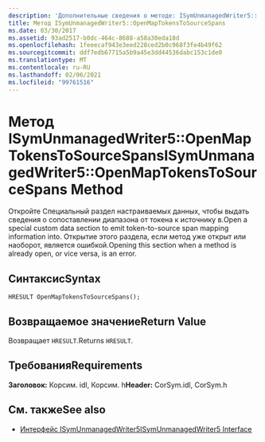 ```yaml
---
description: 'Дополнительные сведения о методе: ISymUnmanagedWriter5:: OpenMapTokensToSourceSpans'
title: Метод ISymUnmanagedWriter5::OpenMapTokensToSourceSpans
ms.date: 03/30/2017
ms.assetid: 93ad2517-b0dc-464c-8688-a58a30eda18d
ms.openlocfilehash: 1feeecaf943e3eed228ced2b0c968f3fe4b49f62
ms.sourcegitcommit: ddf7edb67715a5b9a45e3dd44536dabc153c1de0
ms.translationtype: MT
ms.contentlocale: ru-RU
ms.lasthandoff: 02/06/2021
ms.locfileid: "99761516"
---
```

# <a name="isymunmanagedwriter5openmaptokenstosourcespans-method"></a><span data-ttu-id="9d2d5-103">Метод ISymUnmanagedWriter5::OpenMapTokensToSourceSpans</span><span class="sxs-lookup"><span data-stu-id="9d2d5-103">ISymUnmanagedWriter5::OpenMapTokensToSourceSpans Method</span></span>

<span data-ttu-id="9d2d5-104">Откройте Специальный раздел настраиваемых данных, чтобы выдать сведения о сопоставлении диапазона от токена к источнику в.</span><span class="sxs-lookup"><span data-stu-id="9d2d5-104">Open a special custom data section to emit token-to-source span mapping information into.</span></span> <span data-ttu-id="9d2d5-105">Открытие этого раздела, если метод уже открыт или наоборот, является ошибкой.</span><span class="sxs-lookup"><span data-stu-id="9d2d5-105">Opening this section when a method is already open, or vice versa, is an error.</span></span>  
  
## <a name="syntax"></a><span data-ttu-id="9d2d5-106">Синтаксис</span><span class="sxs-lookup"><span data-stu-id="9d2d5-106">Syntax</span></span>  
  
```idl  
HRESULT OpenMapTokensToSourceSpans();  
```  
  
## <a name="return-value"></a><span data-ttu-id="9d2d5-107">Возвращаемое значение</span><span class="sxs-lookup"><span data-stu-id="9d2d5-107">Return Value</span></span>  

 <span data-ttu-id="9d2d5-108">Возвращает `HRESULT`.</span><span class="sxs-lookup"><span data-stu-id="9d2d5-108">Returns `HRESULT`.</span></span>  
  
## <a name="requirements"></a><span data-ttu-id="9d2d5-109">Требования</span><span class="sxs-lookup"><span data-stu-id="9d2d5-109">Requirements</span></span>  

 <span data-ttu-id="9d2d5-110">**Заголовок:** Корсим. idl, Корсим. h</span><span class="sxs-lookup"><span data-stu-id="9d2d5-110">**Header:** CorSym.idl, CorSym.h</span></span>  
  
## <a name="see-also"></a><span data-ttu-id="9d2d5-111">См. также</span><span class="sxs-lookup"><span data-stu-id="9d2d5-111">See also</span></span>

- [<span data-ttu-id="9d2d5-112">Интерфейс ISymUnmanagedWriter5</span><span class="sxs-lookup"><span data-stu-id="9d2d5-112">ISymUnmanagedWriter5 Interface</span></span>](isymunmanagedwriter5-interface.md)
